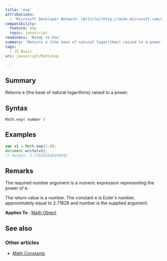 ```yaml
---
title: 'exp'
attributions:
  - 'Microsoft Developer Network: [Article](http://msdn.microsoft.com/en-us/library/ie/ttzd50c6(v=vs.94).aspx)'
compatibility:
  feature: exp
  topic: javascript
readiness: 'Ready to Use'
summary: 'Returns e (the base of natural logarithms) raised to a power.'
tags:
  - JS_Basic
uri: javascript/Math/exp

---
```

## Summary

Returns e (the base of natural logarithms) raised to a power.

## Syntax

    Math.exp( number )

## Examples

``` js
var v1 = Math.exp(1.0);
document.write(v1);
// Output: 2.718281828459045
```

## Remarks

The required number argument is a numeric expression representing the power of e.

The return value is a number. The constant e is Euler's number, approximately equal to 2.71828 and number is the supplied argument.

**Applies To** : [Math Object](/javascript/Math)

## See also

### Other articles

-   [Math Constants](/javascript/Math/constants)

